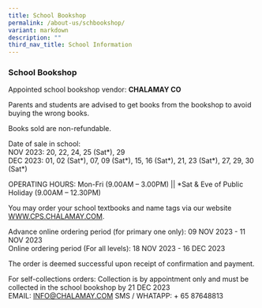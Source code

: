 ```yaml
---
title: School Bookshop
permalink: /about-us/schbookshop/
variant: markdown
description: ""
third_nav_title: School Information
---
```

### School Bookshop

Appointed school bookshop vendor: **CHALAMAY CO**

Parents and students are advised to get books from the bookshop to avoid buying the wrong books.

Books sold are non-refundable.

Date of sale in school:<br>
NOV 2023: 20, 22, 24, 25 (Sat*), 29<br>
DEC 2023: 01, 02 (Sat\*), 07, 09 (Sat\*), 15, 16 (Sat\*), 21, 23 (Sat\*), 27, 29, 30 (Sat\*)

OPERATING HOURS: Mon-Fri (9.00AM – 3.00PM) || *Sat &amp; Eve of Public Holiday (9.00AM – 12.30PM)

You may order your school textbooks and name tags via our website  [WWW.CPS.CHALAMAY.COM](https://WWW.CPS.CHALAMAY.COM).

Advance online ordering period (for primary one only): 09 NOV 2023 - 11 NOV 2023<br>
Online ordering period (For all levels): 18 NOV 2023 - 16 DEC 2023

The order is deemed successful upon receipt of confirmation and payment.

For self-collections orders: Collection is by appointment only and must be collected in the school bookshop by 21 DEC 2023<br> 
EMAIL: INFO@CHALAMAY.COM 
SMS / WHATAPP: + 65 87648813